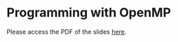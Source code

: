 # Programming with OpenMP

Please access the PDF of the slides
[here](https://github.com/henryiii/se-for-sci/blob/main/content/week11/Parallel_Programming_OpenMP.pdf).
